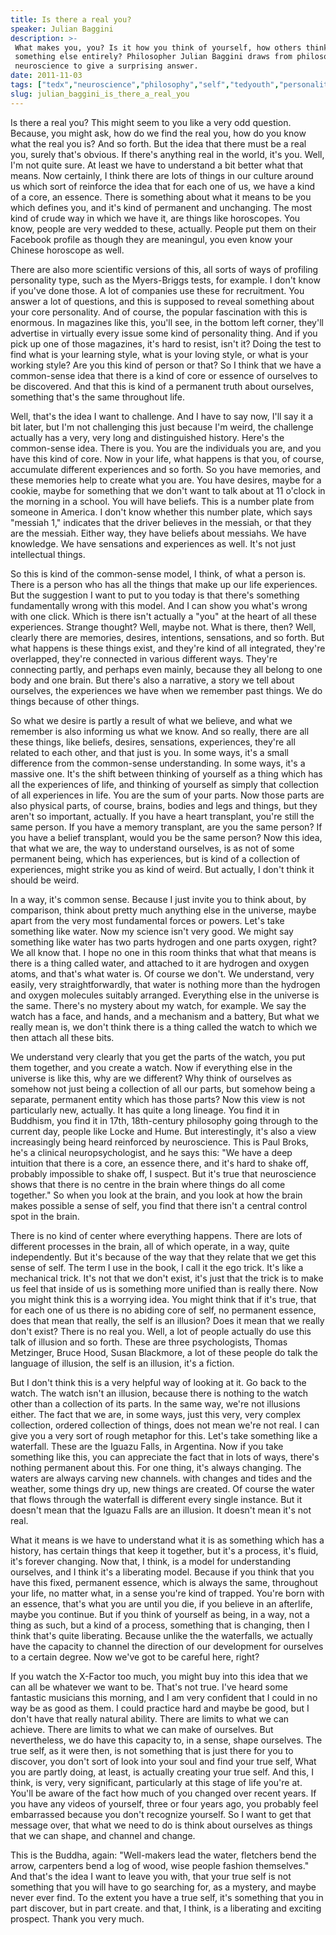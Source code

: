 ```yaml
---
title: Is there a real you?
speaker: Julian Baggini
description: >-
 What makes you, you? Is it how you think of yourself, how others think of you, or
 something else entirely? Philosopher Julian Baggini draws from philosophy and
 neuroscience to give a surprising answer.
date: 2011-11-03
tags: ["tedx","neuroscience","philosophy","self","tedyouth","personality"]
slug: julian_baggini_is_there_a_real_you
---
```


Is there a real you? This might seem to you like a very odd question. Because, you might
ask, how do we find the real you, how do you know what the real you is? And so forth. But
the idea that there must be a real you, surely that's obvious. If there's anything real 
in the world, it's you. Well, I'm not quite sure. At least we have to understand a bit
better what that means. Now certainly, I think there are lots of things in our culture
around us which sort of reinforce the idea that for each one of us, we have a kind of a
core, an essence. There is something about what it means to be you which defines you, and
it's kind of permanent and unchanging. The most kind of crude way in which we have it, are
things like horoscopes. You know, people are very wedded to these, actually. People put
them on their Facebook profile as though they are meaningul, you even know your Chinese
horoscope as well.

There are also more scientific versions of this, all sorts of ways of profiling
personality type, such as the Myers-Briggs tests, for example. I don't know if you've done
those. A lot of companies use these for recruitment. You answer a lot of questions, and
this is supposed to reveal something about your core personality. And of course, the
popular fascination with this is enormous. In magazines like this, you'll see, in the
bottom left corner, they'll advertise in virtually every issue some kind of personality
thing. And if you pick up one of those magazines, it's hard to resist, isn't it? Doing the
test to find what is your learning style, what is your loving style, or what is your
working style? Are you this kind of person or that? So I think that we have a common-sense
idea that there is a kind of core or essence of ourselves to be discovered. And that this
is kind of a permanent truth about ourselves, something that's the same throughout
life.

Well, that's the idea I want to challenge. And I have to say now, I'll say it a bit later,
but I'm not challenging this just because I'm weird, the challenge actually has a very,
very long and distinguished history. Here's the common-sense idea. There is you. You are
the individuals you are, and you have this kind of core. Now in your life, what happens is
that you, of course, accumulate different experiences and so forth. So you have memories,
and these memories help to create what you are. You have desires, maybe for a cookie,
maybe for something that we don't want to talk about at 11 o'clock in the morning in a
school. You will have beliefs. This is a number plate from someone in America. I don't
know whether this number plate, which says "messiah 1," indicates that the driver believes
in the messiah, or that they are the messiah. Either way, they have beliefs about
messiahs. We have knowledge. We have sensations and experiences as well. It's not just
intellectual things.

So this is kind of the common-sense model, I think, of what a person is. There is a
person who has all the things that make up our life experiences. But the suggestion I want
to put to you today is that there's something fundamentally wrong with this model. And I
can show you what's wrong with one click. Which is there isn't actually a "you" at the
heart of all these experiences. Strange thought? Well, maybe not. What is there, then?
Well, clearly there are memories, desires, intentions, sensations, and so forth. But what
happens is these things exist, and they're kind of all integrated, they're overlapped,
they're connected in various different ways. They're connecting partly, and perhaps even
mainly, because they all belong to one body and one brain. But there's also a narrative, 
a story we tell about ourselves, the experiences we have when we remember past things. We
do things because of other things.

So what we desire is partly a result of what we believe, and what we remember is also
informing us what we know. And so really, there are all these things, like beliefs,
desires, sensations, experiences, they're all related to each other, and that just is
you. In some ways, it's a small difference from the common-sense understanding. In some
ways, it's a massive one. It's the shift between thinking of yourself as a thing which has 
all the experiences of life, and thinking of yourself as simply that collection of all
experiences in life. You are the sum of your parts. Now those parts are also physical
parts, of course, brains, bodies and legs and things, but they aren't so important,
actually. If you have a heart transplant, you're still the same person. If you have a
memory transplant, are you the same person? If you have a belief transplant, would you be
the same person? Now this idea, that what we are, the way to understand ourselves, is as
not of some permanent being, which has experiences, but is kind of a collection of
experiences, might strike you as kind of weird. But actually, I don't think it should be
weird.

In a way, it's common sense. Because I just invite you to think about, by comparison,
think about pretty much anything else in the universe, maybe apart from the very most
fundamental forces or powers. Let's take something like water. Now my science isn't very
good. We might say something like water has two parts hydrogen and one parts oxygen,
right? We all know that. I hope no one in this room thinks that what that means is there
is a thing called water, and attached to it are hydrogen and oxygen atoms, and that's
what water is. Of course we don't. We understand, very easily, very straightforwardly,
that water is nothing more than the hydrogen and oxygen molecules suitably arranged.
Everything else in the universe is the same. There's no mystery about my watch, for
example. We say the watch has a face, and hands, and a mechanism and a battery, But what
we really mean is, we don't think there is a thing called the watch to which we then
attach all these bits.

We understand very clearly that you get the parts of the watch, you put them together,
and you create a watch. Now if everything else in the universe is like this, why are we
different? Why think of ourselves as somehow not just being a collection of all our parts,
but somehow being a separate, permanent entity which has those parts? Now this view is not
particularly new, actually. It has quite a long lineage. You find it in Buddhism, you
find it in 17th, 18th-century philosophy going through to the current day, people like
Locke and Hume. But interestingly, it's also a view increasingly being heard reinforced by
neuroscience. This is Paul Broks, he's a clinical neuropsychologist, and he says this:
"We have a deep intuition that there is a core, an essence there, and it's hard to shake
off, probably impossible to shake off, I suspect. But it's true that neuroscience shows
that there is no centre in the brain where things do all come together." So when you look
at the brain, and you look at how the brain makes possible a sense of self, you find that
there isn't a central control spot in the brain.

There is no kind of center where everything happens. There are lots of different processes
in the brain, all of which operate, in a way, quite independently. But it's because of the
way that they relate that we get this sense of self. The term I use in the book, I call
it the ego trick. It's like a mechanical trick. It's not that we don't exist, it's just
that the trick is to make us feel that inside of us is something more unified than is
really there. Now you might think this is a worrying idea. You might think that if it's
true, that for each one of us there is no abiding core of self, no permanent essence, does
that mean that really, the self is an illusion? Does it mean that we really don't exist?
There is no real you. Well, a lot of people actually do use this talk of illusion and so
forth. These are three psychologists, Thomas Metzinger, Bruce Hood, Susan Blackmore, a lot
of these people do talk the language of illusion, the self is an illusion, it's a
fiction.

But I don't think this is a very helpful way of looking at it. Go back to the watch. The
watch isn't an illusion, because there is nothing to the watch other than a collection of
its parts. In the same way, we're not illusions either. The fact that we are, in some
ways, just this very, very complex collection, ordered collection of things, does not mean
we're not real. I can give you a very sort of rough metaphor for this. Let's take
something like a waterfall. These are the Iguazu Falls, in Argentina. Now if you take
something like this, you can appreciate the fact that in lots of ways, there's nothing
permanent about this. For one thing, it's always changing. The waters are always carving
new channels. with changes and tides and the weather, some things dry up, new things are
created. Of course the water that flows through the waterfall is different every single
instance. But it doesn't mean that the Iguazu Falls are an illusion. It doesn't mean it's
not real.

What it means is we have to understand what it is as something which has a history, has
certain things that keep it together, but it's a process, it's fluid, it's forever
changing. Now that, I think, is a model for understanding ourselves, and I think it's a
liberating model. Because if you think that you have this fixed, permanent essence, which
is always the same, throughout your life, no matter what, in a sense you're kind of
trapped. You're born with an essence, that's what you are until you die, if you believe in
an afterlife, maybe you continue. But if you think of yourself as being, in a way, not a
thing as such, but a kind of a process, something that is changing, then I think that's
quite liberating. Because unlike the the waterfalls, we actually have the capacity to
channel the direction of our development for ourselves to a certain degree. Now we've got
to be careful here, right?

If you watch the X-Factor too much, you might buy into this idea that we can all be
whatever we want to be. That's not true. I've heard some fantastic musicians this morning,
and I am very confident that I could in no way be as good as them. I could practice hard 
and maybe be good, but I don't have that really natural ability. There are limits to what
we can achieve. There are limits to what we can make of ourselves. But nevertheless, we
do have this capacity to, in a sense, shape ourselves. The true self, as it were then, is
not something that is just there for you to discover, you don't sort of look into your
soul and find your true self, What you are partly doing, at least, is actually creating
your true self. And this, I think, is very, very significant, particularly at this stage
of life you're at. You'll be aware of the fact how much of you changed over recent years.
If you have any videos of yourself, three or four years ago, you probably feel
embarrassed because you don't recognize yourself. So I want to get that message over, that
what we need to do is think about ourselves as things that we can shape, and channel and
change.

This is the Buddha, again: "Well-makers lead the water, fletchers bend the arrow,
carpenters bend a log of wood, wise people fashion themselves." And that's the idea I
want to leave you with, that your true self is not something that you will have to go
searching for, as a mystery, and maybe never ever find. To the extent you have a true
self, it's something that you in part discover, but in part create. and that, I think, is
a liberating and exciting prospect. Thank you very much.

<!--
ad_duration=3.33
event="TEDxYouth@Manchester"
external_start_time=0
has_talk_citation=0
intro_duration=11.82
is_subtitle_required="False"
is_talk_featured="True"
language="en"
language_swap="False"
native_language="en"
number_of_related_talks=6
number_of_speakers=1
number_of_subtitled_videos=30
number_of_tags=6
number_of_talk_download_languages=30
number_of_talk_more_resources=1
number_of_talk_recommendations=0
number_of_talks_take_actions=0
post_ad_duration=0.83
published_timestamp="2012-01-22 14:59:17"
recording_date="2011-11-03"
speaker_description="Philosopher"
speaker_is_published=1
speaker_name="Julian Baggini"
speaker_what_others_say="While leaving the ego in pieces, he gives your mind a thorough workout."
talk_name="Is there a real you?"
talks_tags=["tedx","neuroscience","philosophy","self","tedyouth","personality"]
talks_take_action=[]
url_audio="https://download.ted.com/talks/JulianBaggini_2011X.mp3?apikey=acme-roadrunner"
url_photo_speaker="https://pe.tedcdn.com/images/ted/b85d25b7845188409cdaa57eeb3163b9f0e99640_254x191.jpg"
url_photo_talk="https://pe.tedcdn.com/images/ted/a2ed9be6bbf45fdb1362e779a2006db63ac9037a_800x600.jpg"
url_webpage="https://www.ted.com/talks/julian_baggini_is_there_a_real_you"
video_type_name="TEDx Talk"
-->